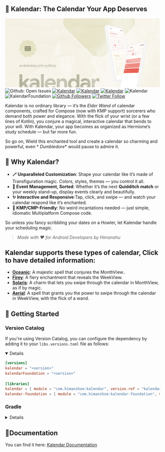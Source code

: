 ## 📅 Kalendar: The Calendar Your App Deserves

![Kalendar](img/banner.png)
![Github: Open Issues](https://img.shields.io/github/issues-raw/hi-manshu/kalendar?color=7E8EFB&label=Kalendar%3A%20Open%20Issues)
[![Kalendar](https://img.shields.io/badge/Kotlin%20Weekly-%23286-orange)](https://mailchi.mp/kotlinweekly/kotlin-weekly-286)
[![Kalendar](https://img.shields.io/badge/Android%20Weekly-%23533-Pink)](https://androidweekly.net/issues/issue-533)
[![Kalendar](https://img.shields.io/badge/Canopas%20Engineering-%2372-blue)](https://blog.canopas.com/android-stack-weekly-issue-72-20658bea40a2)
![Kalendar](https://img.shields.io/maven-central/v/com.himanshoe/kalendar?style=flat&label=Kalendar)
![KalendarFoundation](https://img.shields.io/maven-central/v/com.himanshoe/kalendar-foundation?style=plastic&label=Kalendar-Foundation)
[![Github Followers](https://img.shields.io/github/followers/hi-manshu?label=Follow&style=social)](https://github.com/hi-manshu)
[![Twitter Follow](https://img.shields.io/twitter/follow/hi_man_shoe?label=Follow&style=social)](https://twitter.com/hi_man_shoe)

Kalendar is no ordinary library — it’s the _Elder Wand_ of calendar components, crafted for
Compose (now with KMP support) sorcerers who demand both power and elegance.
With the flick of your wrist (or a few lines of Kotlin), you conjure a magical, interactive calendar
that bends to your will. With Kalendar, your app becomes as organized as Hermione’s study schedule —
but far more fun.

So go on, Wield this enchanted tool and create a calendar so charming and powerful, even *
*_Dumbledore_** would pause to admire it.

## 🎉 Why Kalendar?

- **🪄 Unparalleled Customization**: Shape your calendar like it’s made of Transfiguration magic.
  Colors, styles, themes — you control it all.
- **📜 Event Management, Sorted**: Whether it’s the next **Quidditch match** or your weekly stand-up,
  display events clearly and beautifully.
- **✨ Interactive and Responsive**:Tap, click, and swipe — and watch your calendar respond like it’s
  enchanted.
- **🚀 KMP/CMP-Friendly**: No weird incantations needed — just simple, idiomatic Multiplatform
  Compose code.

So unless you fancy scribbling your dates on a Howler, let Kalendar handle your scheduling magic.

> _Made with ❤️ for Android Developers by Himanshu_

## Kalendar supports these types of calendar, Click to have detailed information:

- **[Oceanic](doc/Oceanic.md)**: A majestic spell that conjures the MonthView..
- **[Firey](doc/Firey.md)**: A fiery enchantment that reveals the WeekView.
- **[Solaris](doc/Solaris.md)**: A charm that lets you swipe through the calendar in MonthView, as
  if by magic.
- **[Aerial](doc/Aerial.md)**: A spell that grants you the power to swipe through the calendar in
  WeekView, with the
  flick of a wand.

## 🎉 Getting Started

### Version Catalog

If you're using Version Catalog, you can configure the dependency by adding it to your
`libs.versions.toml` file as follows:
<details open>

```toml
[versions]
kalendar = "<version>"
kalendarFoundation = "<version>"

[libraries]
kalendar = { module = "com.himanshoe:kalendar", version.ref = "kalendar" }
kalendar-foundation = { module = "com.himanshoe:kalendar-foundation", version.ref = "kalendarFoundation" }
```

</details>

### Gradle

<details>
Add the dependency below to your module's `build.gradle.kts` file:

```gradle
dependencies {
    implementation("com.himanshoe:kalendar:$version")
    implementation("com.himanshoe:kalendar-foundation:$version")
    
    // if you're using Version Catalog
    implementation(libs.kalendar)
    implementation(libs.kalendar.foundation)

}
```

For Kotlin Multiplatform, add the dependency below to your commonMain source set's
`build.gradle.kts` file:

```gradle
sourceSets {
    commonMain.dependencies {
          implementation(libs.kalendar)
          implementation(libs.kalendar.foundation)
     }
}
```

</details>

## 📖Documentation

You can find it here: [Kalendar Documentation](doc/)



